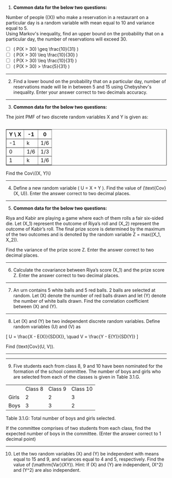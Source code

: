 1) **Common data for the below two questions:**  

Number of people \((X)\) who make a reservation in a restaurant on a particular day is a random variable with mean equal to 10 and variance equal to 5.  
Using Markov's inequality, find an upper bound on the probability that on a particular day, the number of reservations will exceed 30.

- ☐ \( P(X > 30) \geq \frac{10}{31} \)  
- ☐ \( P(X > 30) \leq \frac{10}{30} \)  
- ☐ \( P(X > 30) \leq \frac{10}{31} \)  
- ☐ \( P(X > 30) > \frac{5}{31} \)  

---

2) Find a lower bound on the probability that on a particular day, number of reservations made will lie in between 5 and 15 using Chebyshev's inequality. Enter your answer correct to two decimals accuracy.

---

3) **Common data for the below two questions:**  

The joint PMF of two discrete random variables X and Y is given as:

<table border="1" cellspacing="0" cellpadding="5" align="left">
  <tr>
    <th>Y \ X</th>
    <th>-1</th>
    <th>0</th>
  </tr>
  <tr>
    <td>-1</td>
    <td>k</td>
    <td>1/6</td>
  </tr>
  <tr>
    <td>0</td>
    <td>1/6</td>
    <td>1/3</td>
  </tr>
  <tr>
    <td>1</td>
    <td>k</td>
    <td>1/6</td>
  </tr>
</table>
<hr><hr>
Find the Cov\((X, Y)\)

---

4) Define a new random variable \( U = X + Y \). Find the value of \(\text{Cov}(X, U)\). Enter the answer correct to two decimal places.

---


5) **Common data for the below two questions:**

Riya and Kabir are playing a game where each of them rolls a fair six-sided die. Let \(X_1\) represent the outcome of Riya’s roll and \(X_2\) represent the outcome of Kabir’s roll. The final prize score is determined by the maximum of the two outcomes and is denoted by the random variable Z = max\((X_1, X_2)\).

Find the variance of the prize score Z. Enter the answer correct to two decimal places.

---


6) Calculate the covariance between Riya’s score \(X_1\) and the prize score Z. Enter the answer correct to two decimal places.

---



7) An urn contains 5 white balls and 5 red balls. 2 balls are selected at random. Let \(X\) denote the number of red balls drawn and let \(Y\) denote the number of white balls drawn. Find the correlation coefficient between \(X\) and \(Y\).

---


8) Let \(X\) and \(Y\) be two independent discrete random variables. Define random variables \(U\) and \(V\) as

\[
U = \frac{X - E(X)}{SD(X)}, \quad V = \frac{Y - E(Y)}{SD(Y)}
\]

Find \(\text{Cov}(U, V)\).

---

---

9) Five students each from class 8, 9 and 10 have been nominated for the formation of the school committee. The number of boys and girls who are selected from each of the classes is given in Table 3.1.G.

<table>
  <tr>
    <td></td>
    <td>Class 8</td>
    <td>Class 9</td>
    <td>Class 10</td>
  </tr>
  <tr>
    <td>Girls</td>
    <td>2</td>
    <td>2</td>
    <td>3</td>
  </tr>
  <tr>
    <td>Boys</td>
    <td>3</td>
    <td>3</td>
    <td>2</td>
  </tr>
</table>

Table 3.1.G: Total number of boys and girls selected.

If the committee comprises of two students from each class, find the expected number of boys in the committee. (Enter the answer correct to 1 decimal point)

---


10) Let the two random variables \(X\) and \(Y\) be independent with means equal to 15 and 9, and variances equal to 4 and 5, respectively. Find the value of \(\mathrm{Var}(XY)\).
Hint: If \(X\) and \(Y\) are independent, \(X^2\) and \(Y^2\) are also independent.


